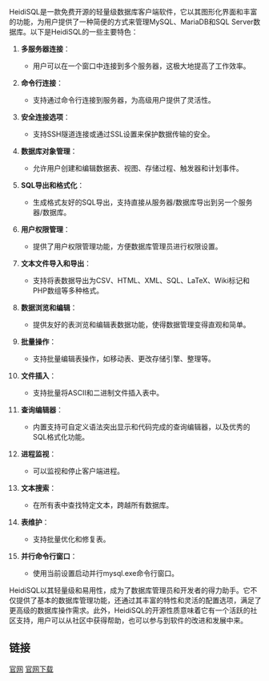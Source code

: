 HeidiSQL是一款免费开源的轻量级数据库客户端软件，它以其图形化界面和丰富的功能，为用户提供了一种简便的方式来管理MySQL、MariaDB和SQL Server数据库。以下是HeidiSQL的一些主要特色：

1. **多服务器连接**：
   - 用户可以在一个窗口中连接到多个服务器，这极大地提高了工作效率。

2. **命令行连接**：
   - 支持通过命令行连接到服务器，为高级用户提供了灵活性。

3. **安全连接选项**：
   - 支持SSH隧道连接或通过SSL设置来保护数据传输的安全。

4. **数据库对象管理**：
   - 允许用户创建和编辑数据表、视图、存储过程、触发器和计划事件。

5. **SQL导出和格式化**：
   - 生成格式友好的SQL导出，支持直接从服务器/数据库导出到另一个服务器/数据库。

6. **用户权限管理**：
   - 提供了用户权限管理功能，方便数据库管理员进行权限设置。

7. **文本文件导入和导出**：
   - 支持将表数据导出为CSV、HTML、XML、SQL、LaTeX、Wiki标记和PHP数组等多种格式。

8. **数据浏览和编辑**：
   - 提供友好的表浏览和编辑表数据功能，使得数据管理变得直观和简单。

9. **批量操作**：
   - 支持批量编辑表操作，如移动表、更改存储引擎、整理等。

10. **文件插入**：
    - 支持批量将ASCII和二进制文件插入表中。

11. **查询编辑器**：
    - 内置支持可自定义语法突出显示和代码完成的查询编辑器，以及优秀的SQL格式化功能。

12. **进程监视**：
    - 可以监视和停止客户端进程。

13. **文本搜索**：
    - 在所有表中查找特定文本，跨越所有数据库。

14. **表维护**：
    - 支持批量优化和修复表。

15. **并行命令行窗口**：
    - 使用当前设置启动并行mysql.exe命令行窗口。

HeidiSQL以其轻量级和易用性，成为了数据库管理员和开发者的得力助手。它不仅提供了基本的数据库管理功能，还通过其丰富的特性和灵活的配置选项，满足了更高级的数据库操作需求。此外，HeidiSQL的开源性质意味着它有一个活跃的社区支持，用户可以从社区中获得帮助，也可以参与到软件的改进和发展中来。

## 链接
[官网](https://www.heidisql.com/)
[官网下载](https://www.heidisql.com/download.php)